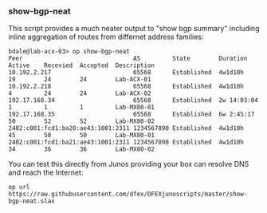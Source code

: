 ### show-bgp-neat

This script provides a much neater output to "show bgp summary" including inline aggregation of routes from differnet address families:

```
bdale@lab-acx-03> op show-bgp-neat
Peer                               AS         State        Duration    Active    Recevied  Accepted  Description
10.192.2.217                       65568      Established  4w1d10h     19        24        24        Lab-ACX-01
10.192.2.218                       65568      Established  4w1d10h     4         24        24        Lab-ACX-02
192.17.168.34                      65568      Established  2w 14:03:04 1         1         1         Lab-MX80-01
192.17.168.35                      65568      Established  6w 2:45:17  50        52        52        Lab-MX80-02
2402:c001:fcd1:ba20:ae43:1001:2311 1234567890 Established  4w1d10h     45        50        50        Lab-MX80-01
2402:c001:fcd1:ba21:ae43:1001:2311 1234567890 Established  4w1d10h     34        36        36        Lab-MX80-02
```
You can test this directly from Junos providing your box can resolve DNS and reach the Internet:

```
op url https://raw.githubusercontent.com/dfex/DFEXjunoscripts/master/show-bgp-neat.slax
```
